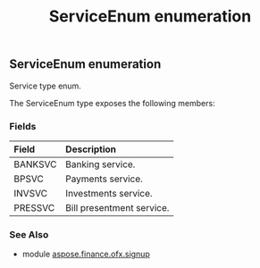 ﻿---
title: ServiceEnum enumeration
second_title: Aspose.Finance for Python via .NET API References
description: 
type: docs
weight: 230
url: /python-net/aspose.finance.ofx.signup/serviceenum/
is_root: false
---

## ServiceEnum enumeration

Service type enum.



The ServiceEnum type exposes the following members:

### Fields
| Field | Description |
| :- | :- |
| BANKSVC | Banking service. |
| BPSVC | Payments service. |
| INVSVC | Investments service. |
| PRESSVC | Bill presentment service. |


### See Also

* module [aspose.finance.ofx.signup](../)
